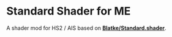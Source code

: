 # Standard Shader for ME
A shader mod for HS2 / AIS based on [**Blatke/Standard.shader**](https://github.com/Blatke/Standard.shader).
